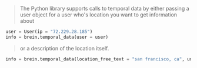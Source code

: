 <blockquote class="lang-specific python">
<p>The Python library supports calls to temporal data by either passing a user object for a user who's location you want
to get information about</p></blockquote>

>
```python
user = User(ip = "72.229.28.185")
info = brein.temporal_data(user = user)
```

<blockquote class="lang-specific python">
<p> or a description of the location itself.</p>
</blockquote>

>
```python
info = brein.temporal_data(location_free_text = "san francisco, ca", unixtime = 1492538271)
```

